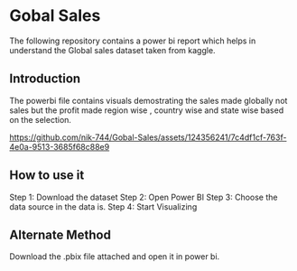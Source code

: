 # Gobal Sales
The following repository contains a power bi report which helps in understand the Global sales dataset taken from kaggle.
## Introduction
The powerbi file contains visuals demostrating the sales made globally not sales but the profit made region wise , country wise and state wise based on the selection.
                    

https://github.com/nik-744/Gobal-Sales/assets/124356241/7c4df1cf-763f-4e0a-9513-3685f68c88e9

## How to use it 
Step 1: Download the dataset
Step 2: Open Power BI
Step 3: Choose the data source in the data is.
Step 4: Start Visualizing
 ## Alternate Method 
 Download the .pbix file attached and open it in power bi.

